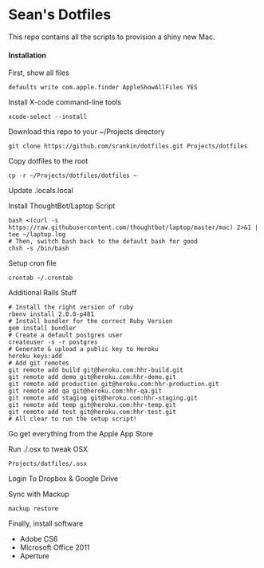 # Sean's Dotfiles

This repo contains all the scripts to provision a shiny new Mac.

#### Installation

First, show all files
```
defaults write com.apple.finder AppleShowAllFiles YES
```

Install X-code command-line tools
```
xcode-select --install
```

Download this repo to your ~/Projects directory

```
git clone https://github.com/srankin/dotfiles.git Projects/dotfiles
```

Copy dotfiles to the root
```
cp -r ~/Projects/dotfiles/dotfiles ~
```
Update .locals.local

Install ThoughtBot/Laptop Script
```
bash <(curl -s https://raw.githubusercontent.com/thoughtbot/laptop/master/mac) 2>&1 | tee ~/laptop.log
# Then, switch bash back to the default bash for good
chsh -s /bin/bash
```
Setup cron file
```
crontab ~/.crontab
```

Additional Rails Stuff
```
# Install the right version of ruby
rbenv install 2.0.0-p481
# Install bundler for the correct Ruby Version
gem install bundler
# Create a default postgres user
createuser -s -r postgres
# Generate & upload a public key to Heroku
heroku keys:add
# Add git remotes
git remote add build git@heroku.com:hhr-build.git
git remote add demo git@heroku.com:hhr-demo.git
git remote add production git@heroku.com:hhr-production.git
git remote add qa git@heroku.com:hhr-qa.git
git remote add staging git@heroku.com:hhr-staging.git
git remote add temp git@heroku.com:hhr-temp.git
git remote add test git@heroku.com:hhr-test.git
# All clear to run the setup script!
```

Go get everything from the Apple App Store

Run ./.osx to tweak OSX
```
Projects/dotfiles/.osx
```

Login To Dropbox & Google Drive

Sync with Mackup
```
mackup restore
```

Finally, install software
- Adobe CS6
- Microsoft Office 2011
- Aperture


